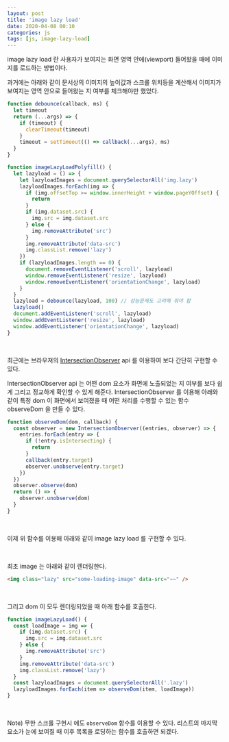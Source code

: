 ```yaml
---
layout: post
title: 'image lazy load'
date: 2020-04-08 00:10
categories: js
tags: [js, image-lazy-load]
---
```


image lazy load 란 사용자가 보여지는 화면 영역 안에(viewport) 들어왔을 때에 이미지를 로드하는 방법이다.

과거에는 아래와 같이 문서상의 이미지의 높이값과 스크롤 위치등을 계산해서 이미지가 보여지는 영역 안으로 들어왔는 지 여부를 체크해야만 했었다.

```javascript
function debounce(callback, ms) {
  let timeout
  return (...args) => {
    if (timeout) {
      clearTimeout(timeout)
    }
    timeout = setTimeout(() => callback(...args), ms)
  }
}

function imageLazyLoadPolyfill() {
  let lazyload = () => {
    let lazyloadImages = document.querySelectorAll('img.lazy')
    lazyloadImages.forEach(img => {
      if (img.offsetTop >= window.innerHeight + window.pageYOffset) {
        return
      }
      if (img.dataset.src) {
        img.src = img.dataset.src
      } else {
        img.removeAttribute('src')
      }
      img.removeAttribute('data-src')
      img.classList.remove('lazy')
    })
    if (lazyloadImages.length == 0) {
      document.removeEventListener('scroll', lazyload)
      window.removeEventListener('resize', lazyload)
      window.removeEventListener('orientationChange', lazyload)
    }
  }
  lazyload = debounce(lazyload, 100) // 성능문제도 고려해 줘야 함
  lazyload()
  document.addEventListener('scroll', lazyload)
  window.addEventListener('resize', lazyload)
  window.addEventListener('orientationChange', lazyload)
}
```

<br>

최근에는 브라우져의 [IntersectionObserver](https://developer.mozilla.org/ko/docs/Web/API/IntersectionObserver/IntersectionObserver) api 를 이용하여 보다 간단히 구현할 수 있다.

IntersectionObserver api 는 어떤 dom 요소가 화면에 노출되었는 지 여부를 보다 쉽게 그리고 정교하게 확인할 수 있게 해준다. IntersectionObserver 를 이용해 아래와 같이 특정 dom 이 화면에서 보여졌을 때 어떤 처리를 수행할 수 있는 함수 observeDom 을 만들 수 있다.

```javascript
function observeDom(dom, callback) {
  const observer = new IntersectionObserver((entries, observer) => {
    entries.forEach(entry => {
      if (!entry.isIntersecting) {
        return
      }
      callback(entry.target)
      observer.unobserve(entry.target)
    })
  })
  observer.observe(dom)
  return () => {
    observer.unobserve(dom)
  }
}
```

<br>

이제 위 함수를 이용해 아래와 같이 image lazy load 를 구현할 수 있다.

<br>

최초 image 는 아래와 같이 렌더링한다.

```html
<img class="lazy" src="some-loading-image" data-src="~~" />
```

<br>

그리고 dom 이 모두 렌더링되었을 때 아래 함수를 호출한다.

```javascript
function imageLazyLoad() {
  const loadImage = img => {
    if (img.dataset.src) {
      img.src = img.dataset.src
    } else {
      img.removeAttribute('src')
    }
    img.removeAttribute('data-src')
    img.classList.remove('lazy')
  }
  const lazyloadImages = document.querySelectorAll('.lazy')
  lazyloadImages.forEach(item => observeDom(item, loadImage))
}
```

<br>

Note) 무한 스크롤 구현시 에도 `observeDom` 함수를 이용할 수 있다. 리스트의 마지막 요소가 눈에 보여질 때 이후 목록을 로딩하는 함수를 호출하면 되겠다.
